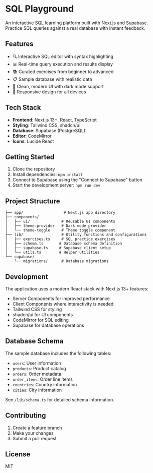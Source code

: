 # SQL Playground

An interactive SQL learning platform built with Next.js and Supabase. Practice SQL queries against a real database with instant feedback.

## Features

- 🔍 Interactive SQL editor with syntax highlighting
- 📊 Real-time query execution and results display
- 📚 Curated exercises from beginner to advanced
- 📋 Sample database with realistic data
- 🎨 Clean, modern UI with dark mode support
- 📱 Responsive design for all devices

## Tech Stack

- **Frontend**: Next.js 13+, React, TypeScript
- **Styling**: Tailwind CSS, shadcn/ui
- **Database**: Supabase (PostgreSQL)
- **Editor**: CodeMirror
- **Icons**: Lucide React

## Getting Started

1. Clone the repository
2. Install dependencies: `npm install`
3. Connect to Supabase using the "Connect to Supabase" button
4. Start the development server: `npm run dev`

## Project Structure

```
├── app/                  # Next.js app directory
├── components/          
│   ├── ui/              # Reusable UI components
│   ├── theme-provider   # Dark mode provider
│   └── theme-toggle     # Theme toggle component
├── lib/                 # Utility functions and configurations
│   ├── exercises.ts     # SQL practice exercises
│   ├── schema.ts       # Database schema definition
│   ├── supabase.ts     # Supabase client setup
│   └── utils.ts        # Helper utilities
└── supabase/           
    └── migrations/      # Database migrations
```

## Development

The application uses a modern React stack with Next.js 13+ features:

- Server Components for improved performance
- Client Components where interactivity is needed
- Tailwind CSS for styling
- shadcn/ui for UI components
- CodeMirror for SQL editing
- Supabase for database operations

## Database Schema

The sample database includes the following tables:

- `users`: User information
- `products`: Product catalog
- `orders`: Order metadata
- `order_items`: Order line items
- `countries`: Country information
- `cities`: City information

See `/lib/schema.ts` for detailed schema information.

## Contributing

1. Create a feature branch
2. Make your changes
3. Submit a pull request

## License

MIT